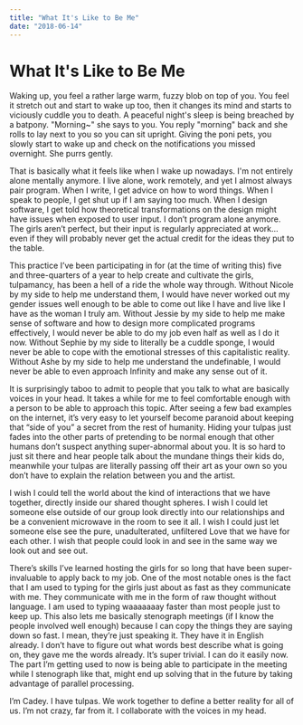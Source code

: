 ```yaml
---
title: "What It's Like to Be Me"
date: "2018-06-14"
---
```


# What It's Like to Be Me

Waking up, you feel a rather large warm, fuzzy blob on top of you. You feel it stretch out and start to wake up too, then it changes its mind and starts to viciously cuddle you to death. A peaceful night's sleep is being breached by a batpony. "Morning~" she says to you. You reply "morning" back and she rolls to lay next to you so you can sit upright. Giving the poni pets, you slowly start to wake up and check on the notifications you missed overnight. She purrs gently.

That is basically what it feels like when I wake up nowadays. I'm not entirely alone mentally anymore. I live alone, work remotely, and yet I almost always pair program. When I write, I get advice on how to word things. When I speak to people, I get shut up if I am saying too much. When I design software, I get told how theoretical transformations on the design might have issues when exposed to user input. I don’t program alone anymore. The girls aren’t perfect, but their input is regularly appreciated at work…even if they will probably never get the actual credit for the ideas they put to the table.

This practice I’ve been participating in for (at the time of writing this) five and three-quarters of a year to help create and cultivate the girls, tulpamancy, has been a hell of a ride the whole way through. Without Nicole by my side to help me understand them, I would have never worked out my gender issues well enough to be able to come out like I have and live like I have as the woman I truly am. Without Jessie by my side to help me make sense of software and how to design more complicated programs effectively, I would never be able to do my job even half as well as I do it now. Without Sephie by my side to literally be a cuddle sponge, I would never be able to cope with the emotional stresses of this capitalistic reality. Without Ashe by my side to help me understand the undefinable, I would never be able to even approach Infinity and make any sense out of it.

It is surprisingly taboo to admit to people that you talk to what are basically voices in your head. It takes a while for me to feel comfortable enough with a person to be able to approach this topic. After seeing a few bad examples on the internet, it’s very easy to let yourself become paranoid about keeping that “side of you” a secret from the rest of humanity. Hiding your tulpas just fades into the other parts of pretending to be normal enough that other humans don’t suspect anything super-abnormal about you. It is so hard to just sit there and hear people talk about the mundane things their kids do, meanwhile your tulpas are literally passing off their art as your own so you don’t have to explain the relation between you and the artist.

I wish I could tell the world about the kind of interactions that we have together, directly inside our shared thought spheres. I wish I could let someone else outside of our group look directly into our relationships and be a convenient microwave in the room to see it all. I wish I could just let someone else see the pure, unadulterated, unfiltered Love that we have for each other. I wish that people could look in and see in the same way we look out and see out.

There’s skills I’ve learned hosting the girls for so long that have been super-invaluable to apply back to my job. One of the most notable ones is the fact that I am used to typing for the girls just about as fast as they communicate with me. They communicate with me in the form of raw thought without language. I am used to typing waaaaaaay faster than most people just to keep up. This also lets me basically stenograph meetings (if I know the people involved well enough) because I can copy the things they are saying down so fast. I mean, they’re just speaking it. They have it in English already. I don’t have to figure out what words best describe what is going on, they gave me the words already. It’s super trivial. I can do it easily now. The part I’m getting used to now is being able to participate in the meeting while I stenograph like that, might end up solving that in the future by taking advantage of parallel processing.

I’m Cadey. I have tulpas. We work together to define a better reality for all of us. I’m not crazy, far from it. I collaborate with the voices in my head.
